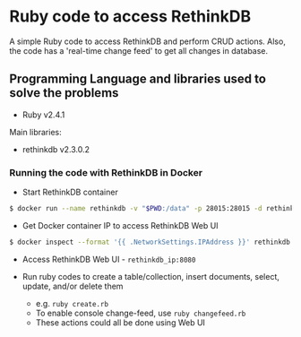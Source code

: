 # Ruby code to access RethinkDB

A simple Ruby code to access RethinkDB and perform CRUD actions. Also, the code has a 'real-time change feed' to get all changes in database.

## Programming Language and libraries used to solve the problems

  - Ruby v2.4.1

Main libraries:
  - rethinkdb v2.3.0.2
  
### Running the code with RethinkDB in Docker
- Start RethinkDB container
```sh
$ docker run --name rethinkdb -v "$PWD:/data" -p 28015:28015 -d rethinkdb
```
- Get Docker container IP to access RethinkDB Web UI
```sh
$ docker inspect --format '{{ .NetworkSettings.IPAddress }}' rethinkdb
```
- Access RethinkDB Web UI - ```rethinkdb_ip:8080```

- Run ruby codes to create a table/collection, insert documents, select, update, and/or delete them
    - e.g. ```ruby create.rb```
    - To enable console change-feed, use ```ruby changefeed.rb```
    - These actions could all be done using Web UI